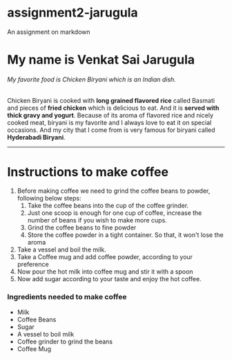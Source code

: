 # assignment2-jarugula
An assignment on markdown
# My name is Venkat Sai Jarugula
###### My favorite food is Chicken Biryani which is an Indian dish.

Chicken Biryani is cooked with **long grained flavored rice** called Basmati and pieces of **fried chicken** which is delicious to eat. And it is **served with thick gravy and yogurt**. Because of its aroma of flavored rice and nicely cooked meat, biryani is my favorite and I always love to eat it on special occasions. And my city that I come from is very famous for biryani called **Hyderabadi Biryani**.
***
# Instructions to make coffee
1. Before making coffee we need to grind the coffee beans to powder, following below steps:
   1. Take the coffee beans into the cup of the coffee grinder.
   2. Just one scoop is enough for one cup of coffee, increase the number of beans if you wish to make more cups.
   3. Grind the coffee beans to fine powder 
   4. Store the coffee powder in a tight container. So that, it won't lose the aroma
2. Take a vessel and boil the milk.
3. Take a Coffee mug and add coffee powder, according to your preference
4. Now pour the hot milk into coffee mug and stir it with a spoon
5. Now add sugar according to your taste and enjoy the hot coffee.

### Ingredients needed to make coffee
* Milk
* Coffee Beans
* Sugar
* A vessel to boil milk
* Coffee grinder to grind the beans
* Coffee Mug 


